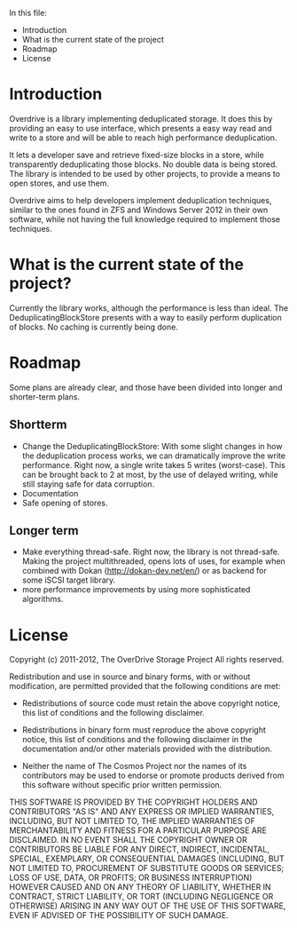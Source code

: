 In this file:

* Introduction
* What is the current state of the project
* Roadmap
* License

# Introduction

Overdrive is a library implementing deduplicated storage. It does this by providing an easy 
to use interface, which presents a easy way read and write to a store and will be able to 
reach high performance deduplication.

It lets a developer save and retrieve fixed-size blocks in a store, while transparently 
deduplicating those blocks. No double data is being stored. The library is intended to be 
used by other projects, to provide a means to open stores, and use them.

Overdrive aims to help developers implement deduplication techniques, similar to the ones found in ZFS 
and Windows Server 2012 in their own software, while not having the full knowledge required to implement 
those techniques.

# What is the current state of the project?

Currently the library works, although the performance is less than ideal. The DeduplicatingBlockStore 
presents with a way to easily perform duplication of blocks. No caching is currently being done.

# Roadmap 

Some plans are already clear, and those have been divided into longer and shorter-term plans.

## Shortterm

* Change the DeduplicatingBlockStore: With some slight changes in how the deduplication process works,
we can dramatically improve the write performance. Right now, a single write takes 5 writes (worst-case).
This can be brought back to 2 at most, by the use of delayed writing, while still staying safe for data corruption.
* Documentation
* Safe opening of stores. 

## Longer term

* Make everything thread-safe. Right now, the library is not thread-safe. Making the project multithreaded, 
opens lots of uses, for example when combined with Dokan (http://dokan-dev.net/en/) or as backend for 
some iSCSI target library.
* more performance improvements by using more sophisticated algorithms.

# License

Copyright (c) 2011-2012, The OverDrive Storage Project
All rights reserved.

Redistribution and use in source and binary forms, with or without modification, are permitted 
provided that the following conditions are met:

* Redistributions of source code must retain the above copyright notice, this list of conditions 
and the following disclaimer.

* Redistributions in binary form must reproduce the above copyright notice, this list of 
conditions and the following disclaimer in the documentation and/or other materials provided 
with the distribution.

* Neither the name of The Cosmos Project nor the names of its contributors may be used to endorse 
or promote products derived from this software without specific prior written permission.

THIS SOFTWARE IS PROVIDED BY THE COPYRIGHT HOLDERS AND CONTRIBUTORS "AS IS" AND ANY 
EXPRESS OR IMPLIED WARRANTIES, INCLUDING, BUT NOT LIMITED TO, THE IMPLIED WARRANTIES OF 
MERCHANTABILITY AND FITNESS FOR A PARTICULAR PURPOSE ARE DISCLAIMED. IN NO EVENT SHALL THE 
COPYRIGHT OWNER OR CONTRIBUTORS BE LIABLE FOR ANY DIRECT, INDIRECT, INCIDENTAL, SPECIAL, 
EXEMPLARY, OR CONSEQUENTIAL DAMAGES (INCLUDING, BUT NOT LIMITED TO, PROCUREMENT OF SUBSTITUTE 
GOODS OR SERVICES; LOSS OF USE, DATA, OR PROFITS; OR BUSINESS INTERRUPTION) HOWEVER CAUSED 
AND ON ANY THEORY OF LIABILITY, WHETHER IN CONTRACT, STRICT LIABILITY, OR TORT (INCLUDING 
NEGLIGENCE OR OTHERWISE) ARISING IN ANY WAY OUT OF THE USE OF THIS SOFTWARE, EVEN IF 
ADVISED OF THE POSSIBILITY OF SUCH DAMAGE. 